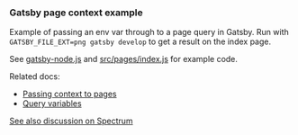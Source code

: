 ### Gatsby page context example

Example of passing an env var through to a page query in Gatsby. Run with `GATSBY_FILE_EXT=png gatsby develop` to get a result on the index page.

See [gatsby-node.js](./gatsby-node.js) and [src/pages/index.js](src/pages/index.js) for example code.

Related docs:

- [Passing context to pages](https://www.gatsbyjs.org/docs/creating-and-modifying-pages/#pass-context-to-pages)
- [Query variables](https://www.gatsbyjs.org/docs/graphql-reference/#query-variables)

[See also discussion on Spectrum](https://spectrum.chat/gatsby-js/general/how-do-i-pass-an-environment-variable-to-a-page-level-graphql-query-in-gatsbyjs~e3362dff-d167-4c8f-9875-9855adac0312)
